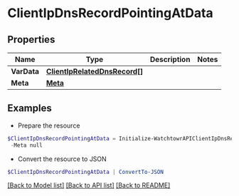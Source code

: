 # ClientIpDnsRecordPointingAtData
## Properties

Name | Type | Description | Notes
------------ | ------------- | ------------- | -------------
**VarData** | [**ClientIpRelatedDnsRecord[]**](ClientIpRelatedDnsRecord.md) |  | 
**Meta** | [**Meta**](Meta.md) |  | 

## Examples

- Prepare the resource
```powershell
$ClientIpDnsRecordPointingAtData = Initialize-WatchtowrAPIClientIpDnsRecordPointingAtData  -VarData null `
 -Meta null
```

- Convert the resource to JSON
```powershell
$ClientIpDnsRecordPointingAtData | ConvertTo-JSON
```

[[Back to Model list]](../README.md#documentation-for-models) [[Back to API list]](../README.md#documentation-for-api-endpoints) [[Back to README]](../README.md)

